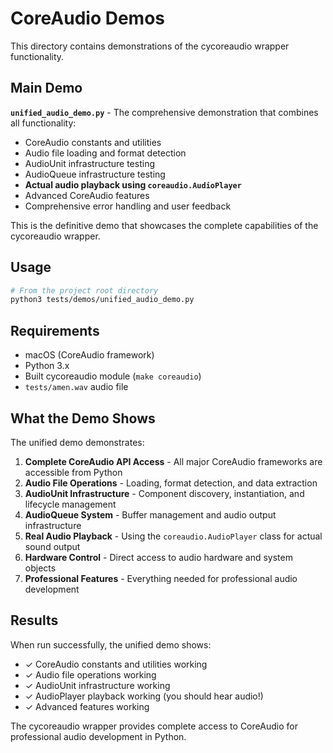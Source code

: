 # CoreAudio Demos

This directory contains demonstrations of the cycoreaudio wrapper functionality.

## Main Demo

**`unified_audio_demo.py`** - The comprehensive demonstration that combines all functionality:

- CoreAudio constants and utilities
- Audio file loading and format detection  
- AudioUnit infrastructure testing
- AudioQueue infrastructure testing
- **Actual audio playback using `coreaudio.AudioPlayer`**
- Advanced CoreAudio features
- Comprehensive error handling and user feedback

This is the definitive demo that showcases the complete capabilities of the cycoreaudio wrapper.

## Usage

```bash
# From the project root directory
python3 tests/demos/unified_audio_demo.py
```

## Requirements

- macOS (CoreAudio framework)
- Python 3.x
- Built cycoreaudio module (`make coreaudio`)
- `tests/amen.wav` audio file

## What the Demo Shows

The unified demo demonstrates:

1. **Complete CoreAudio API Access** - All major CoreAudio frameworks are accessible from Python
2. **Audio File Operations** - Loading, format detection, and data extraction
3. **AudioUnit Infrastructure** - Component discovery, instantiation, and lifecycle management
4. **AudioQueue System** - Buffer management and audio output infrastructure
5. **Real Audio Playback** - Using the `coreaudio.AudioPlayer` class for actual sound output
6. **Hardware Control** - Direct access to audio hardware and system objects
7. **Professional Features** - Everything needed for professional audio development

## Results

When run successfully, the unified demo shows:

- ✓ CoreAudio constants and utilities working
- ✓ Audio file operations working
- ✓ AudioUnit infrastructure working
- ✓ AudioPlayer playback working (you should hear audio!)
- ✓ Advanced features working

The cycoreaudio wrapper provides complete access to CoreAudio for professional audio development in Python.

